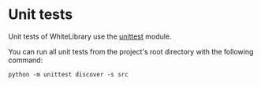 # Unit tests #

Unit tests of WhiteLibrary use the [unittest](https://docs.python.org/3/library/unittest.html) module.

You can run all unit tests from the project's root directory with the following command:

    python -m unittest discover -s src
